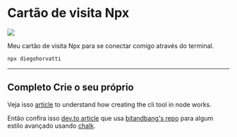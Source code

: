 # Cartão de visita Npx

<img src="https://i.imgur.com/RclP9B7.png" />

Meu cartão de visita Npx para se conectar comigo através do terminal.

```sh
npx diegohorvatti
```

------

## Completo Crie o seu próprio

Veja isso [article](https://studioelsa.se/blog/open-source-oss-npx-business-card/) to understand how creating the cli tool in node works.

Então confira isso [dev.to article](https://dev.to/wuz/setting-up-a-npx-username-card-1pip) que usa [bitandbang's repo](https://github.com/bnb/bitandbang/blob/master/build.js) para algum estilo avançado usando [chalk](https://www.npmjs.com/package/chalk).
